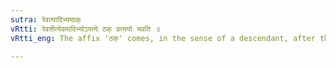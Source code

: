 ```yaml
---
sutra: रेवत्यादिभ्यष्ठक्
vRtti: रेवतीत्येवमादिभ्योऽपत्ये ठक् प्रत्ययो भवति ॥
vRtti_eng: The affix 'ठक्' comes, in the sense of a descendant, after the words रेवती &c.

---
```

